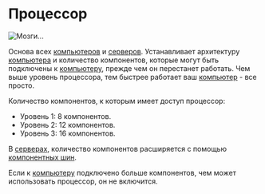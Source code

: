 # Процессор

![Мозги...](oredict:oc:cpu1)

Основа всех [компьютеров](../general/computer.md) и [серверов](server1.md). Устанавливает архитектуру [компьютера](../general/computer.md) и количество компонентов, которые могут быть подключены к [компьютеру](../general/computer.md), прежде чем он перестанет работать. Чем выше уровень процессора, тем быстрее работает ваш [компьютер](../general/computer.md) - все просто.

Количество компонентов, к которым имеет доступ процессор:
- Уровень 1: 8 компонентов.
- Уровень 2: 12 компонентов.
- Уровень 3: 16 компонентов.

В [серверах](server1.md), количество компонентов расширяется с помощью [компонентных шин](componentBus1.md).

Если к [компьютеру](../general/computer.md) подключено больше компонентов, чем может использовать процессор, он не включится.
